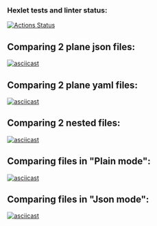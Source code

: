 ### Hexlet tests and linter status:
[![Actions Status](https://github.com/Daria-Kop/php-project-48/actions/workflows/hexlet-check.yml/badge.svg)](https://github.com/Daria-Kop/php-project-48/actions)

## Comparing 2 plane json files:
[![asciicast](https://asciinema.org/a/WqJbPVioRizE6AakIPwkOb9pP.svg)](https://asciinema.org/a/WqJbPVioRizE6AakIPwkOb9pP)

## Comparing 2 plane yaml files:
[![asciicast](https://asciinema.org/a/f3cgoQCiyylm6yhjJefhDGeoY.svg)](https://asciinema.org/a/f3cgoQCiyylm6yhjJefhDGeoY)

## Comparing 2 nested files:
[![asciicast](https://asciinema.org/a/SQ0rAOtZ9gWi9z5fxWWMSIqVl.svg)](https://asciinema.org/a/SQ0rAOtZ9gWi9z5fxWWMSIqVl)

## Comparing files in "Plain mode":
[![asciicast](https://asciinema.org/a/FuUf4EXnUNOl37Ezs5hcoXNps.svg)](https://asciinema.org/a/FuUf4EXnUNOl37Ezs5hcoXNps)

## Comparing files in "Json mode":
[![asciicast](https://asciinema.org/a/iTnatPKo3fKms8h3W7CnLZDYI.svg)](https://asciinema.org/a/iTnatPKo3fKms8h3W7CnLZDYI)
